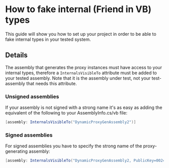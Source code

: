 # How to fake internal (Friend in VB) types

This guide will show you how to set up your project in order to be
able to fake internal types in your tested system.

## Details

The assembly that generates the proxy instances must have access to
your internal types, therefore a `InternalsVisibleTo` attribute must
be added to your tested assembly. Note that it is the assembly under
test, not your test-assembly that needs this attribute.

### Unsigned assemblies

If your assembly is not signed with a strong name it's as easy as
adding the equivalent of the following to your AssemblyInfo.cs/vb
file:

```csharp
[assembly: InternalsVisibleTo("DynamicProxyGenAssembly2")]
```

### Signed assemblies

For signed assemblies you have to specify the strong name of the
proxy-generating assembly:

```csharp
[assembly: InternalsVisibleTo("DynamicProxyGenAssembly2, PublicKey=0024000004800000940000000602000000240000525341310004000001000100c547cac37abd99c8db225ef2f6c8a3602f3b3606cc9891605d02baa56104f4cfc0734aa39b93bf7852f7d9266654753cc297e7d2edfe0bac1cdcf9f717241550e0a7b191195b7667bb4f64bcb8e2121380fd1d9d46ad2d92d2d15605093924cceaf74c4861eff62abf69b9291ed0a340e113be11e6a7d3113e92484cf7045cc7")]
```
